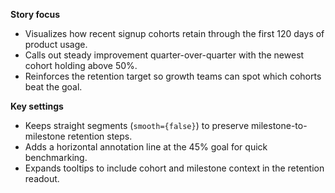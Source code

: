 **Story focus**
- Visualizes how recent signup cohorts retain through the first 120 days of product usage.
- Calls out steady improvement quarter-over-quarter with the newest cohort holding above 50%.
- Reinforces the retention target so growth teams can spot which cohorts beat the goal.

**Key settings**
- Keeps straight segments (`smooth={false}`) to preserve milestone-to-milestone retention steps.
- Adds a horizontal annotation line at the 45% goal for quick benchmarking.
- Expands tooltips to include cohort and milestone context in the retention readout.